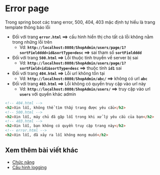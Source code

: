 # Error page

Trong spring boot các trang error, 500, 404, 403 mặc định tự hiểu là trang template thông báo lỗi

- Đối với trang **`error.html` ==>**  cấu hình hiển thị cho tất cả lỗi không nằm trong những lỗi trên
    - Vd: **`http://localhost:8080/ShopAdmin/users/page/1?sortFieldddd=id&sortType=desc` ==>** sai tham số **`sortFieldddd`**
- Đối với trang **`500.html` ==>** Lỗi thuộc tính truyền về server bị sai
    - Vd: **`http://localhost:8080/ShopAdmin/users/page/1?sortField=id1&sortType=desc` ==>** thuộc tính **`id1`** sai
- Đối với trang **`404.html` ==>** Lỗi url không tồn tại
    - Vd: **`http://localhost:8080/ShopAdmin/abc/` ==>** không có url **`abc`**
- Đối với trang **`403.html` ==>** Lỗi không có quyền truy cập vào url này
    - Vd: **`http://localhost:8080/ShopAdmin/users/` ==>** truy cập vào url **`users`** với quyền khác admin

```html
<!-- 404.html -->
<h2>Xin lỗi, không thể tìm thấy trang được yêu cầu</h2>
<!-- 500.html -->
<h2>Xin lỗi, máy chủ đã gặp lỗi trong khi xử lý yêu cầu của bạn</h2>
<!-- 403.html -->
<h2>Xin lỗi, bạn không có quyền truy cập trang này</h2>
<!-- error.html -->
<h2>Xin lỗi, đã xảy ra lỗi không mong muốn</h2>
```

## Xem thêm bài viết khác

- [Chức năng](Day011.md)
- [Cấu hình logging](Day023.md)
